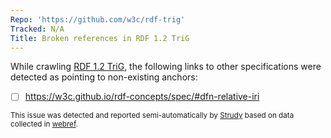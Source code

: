 ```yaml
---
Repo: 'https://github.com/w3c/rdf-trig'
Tracked: N/A
Title: Broken references in RDF 1.2 TriG
---
```


While crawling [RDF 1.2 TriG](https://w3c.github.io/rdf-trig/spec/), the following links to other specifications were detected as pointing to non-existing anchors:
* [ ] https://w3c.github.io/rdf-concepts/spec/#dfn-relative-iri

<sub>This issue was detected and reported semi-automatically by [Strudy](https://github.com/w3c/strudy/) based on data collected in [webref](https://github.com/w3c/webref/).</sub>
